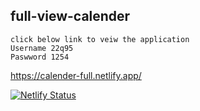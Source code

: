 ## full-view-calender
```
click below link to veiw the application
Username 22q95
Paswword 1254
```
https://calender-full.netlify.app/  


[![Netlify Status](https://api.netlify.com/api/v1/badges/bafc59a7-f1ba-465f-8d95-e980aa8327ab/deploy-status)](https://app.netlify.com/sites/calender-full/deploys)
